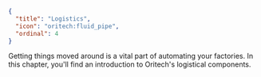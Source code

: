 ```json
{
  "title": "Logistics",
  "icon": "oritech:fluid_pipe",
  "ordinal": 4
}
```

Getting things moved around is a vital part of automating your factories. In this chapter, you'll find an introduction to Oritech's
logistical components.

